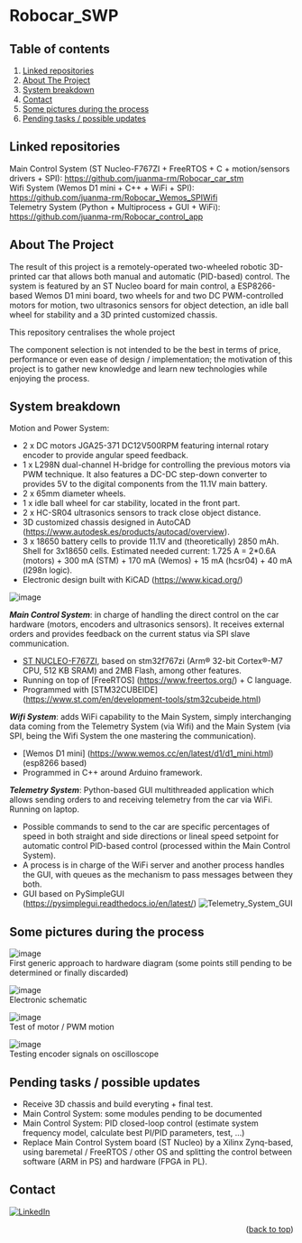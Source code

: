 <div id="top"></div>

# Robocar_SWP

## Table of contents
<ol>
    <li><a href="#linked-repositories">Linked repositories</a></li>
    <li><a href="#About-The-Project">About The Project</a></li>
    <li><a href="#System-breakdown">System breakdown</a></li>
    <li><a href="#Contact">Contact</a></li>
    <li><a href="#pictures_process">Some pictures during the process</a></li>
    <li><a href="#pending_tasks">Pending tasks / possible updates</a></li>
</ol>

## Linked repositories <a name="linked-repositories"></a>

Main Control System (ST Nucleo-F767ZI + FreeRTOS + C + motion/sensors drivers + SPI): https://github.com/juanma-rm/Robocar_car_stm <br>
Wifi System (Wemos D1 mini + C++ + WiFi + SPI): https://github.com/juanma-rm/Robocar_Wemos_SPIWifi <br>
Telemetry System (Python + Multiprocess + GUI + WiFi): https://github.com/juanma-rm/Robocar_control_app <br>

## About The Project <a name="About-The-Project"></a>

The result of this project is a remotely-operated two-wheeled robotic 3D-printed car that allows both manual and automatic (PID-based) control. The system is featured by an ST Nucleo board for main control, a ESP8266-based Wemos D1 mini board, two wheels for and two DC PWM-controlled motors for motion, two ultrasonics sensors for object detection, an idle ball wheel for stability and a 3D printed customized chassis.

This repository centralises the whole project

The component selection is not intended to be the best in terms of price, performance or even ease of design / implementation; the motivation of this project is to gather new knowledge and learn new technologies while enjoying the process.

## System breakdown <a name="System-breakdown"></a>

Motion and Power System:
* 2 x DC motors JGA25-371 DC12V500RPM featuring internal rotary encoder to provide angular speed feedback.
* 1 x L298N dual-channel H-bridge for controlling the previous motors via PWM technique. It also features a DC-DC step-down converter to provides 5V to the digital components from the 11.1V main battery.
* 2 x 65mm diameter wheels.
* 1 x idle ball wheel for car stability, located in the front part.
* 2 x HC-SR04 ultrasonics sensors to track close object distance.
* 3D customized chassis designed in AutoCAD (https://www.autodesk.es/products/autocad/overview). 
* 3 x 18650 battery cells to provide 11.1V and (theoretically) 2850 mAh. Shell for 3x18650 cells. Estimated needed current: 1.725 A = 2*0.6A (motors) + 300 mA (STM) + 170 mA (Wemos) + 15 mA (hcsr04) + 40 mA (l298n logic).
* Electronic design built with KiCAD (https://www.kicad.org/)

![image](https://user-images.githubusercontent.com/41286765/168441648-a5490601-740b-40cd-a0cd-d3f69b2856ff.png)

***Main Control System***: in charge of handling the direct control on the car hardware (motors, encoders and ultrasonics sensors). It receives external orders and provides feedback on the current status via SPI slave communication. 
* [ST NUCLEO-F767ZI](https://www.st.com/en/evaluation-tools/nucleo-f767zi.html), based on stm32f767zi (Arm® 32-bit Cortex®-M7 CPU, 512 KB SRAM) and 2MB Flash, among other features.
* Running on top of [FreeRTOS] (https://www.freertos.org/) + C language.
* Programmed with [STM32CUBEIDE] (https://www.st.com/en/development-tools/stm32cubeide.html)

***Wifi System***: adds WiFi capability to the Main System, simply interchanging data coming from the Telemetry System (via Wifi) and the Main System (via SPI, being the Wifi System the one mastering the communication).
* [Wemos D1 mini] (https://www.wemos.cc/en/latest/d1/d1_mini.html) (esp8266 based)
* Programmed in C++ around Arduino framework.

***Telemetry System***: Python-based GUI multithreaded application which allows sending orders to and receiving telemetry from the car via WiFi. Running on laptop.
* Possible commands to send to the car are specific percentages of speed in both straight and side directions or lineal speed setpoint for automatic control PID-based control (processed within the Main Control System). 
* A process is in charge of the WiFi server and another process handles the GUI, with queues as the mechanism to pass messages between they both.
* GUI based on PySimpleGUI (https://pysimplegui.readthedocs.io/en/latest/)
![Telemetry_System_GUI](https://user-images.githubusercontent.com/41286765/168441949-a883e276-1fc4-42ed-9194-7f1c5f434684.png)


## Some pictures during the process <a name="pictures_process"></a>

![image](https://user-images.githubusercontent.com/41286765/168442473-c7a252ac-f445-4122-b708-f35df00d4278.png)
<br>First generic approach to hardware diagram (some points still pending to be determined or finally discarded)

![image](https://user-images.githubusercontent.com/41286765/168442579-94f6c3af-3dee-4aa4-ae64-7d5dffdec458.png)
<br>Electronic schematic

![image](https://user-images.githubusercontent.com/41286765/168441883-f6aa4b75-e672-4a5d-beaa-f12ec8a540cb.png)
<br>Test of motor / PWM motion 

![image](https://user-images.githubusercontent.com/41286765/168442017-0e8bbd79-a174-4c71-896f-b4214bb3d8a8.png)
<br>Testing encoder signals on oscilloscope

## Pending tasks / possible updates <a name="pending_tasks"></a>

* Receive 3D chassis and build everyting + final test.
* Main Control System: some modules pending to be documented
* Main Control System: PID closed-loop control (estimate system frequency model, calculate best PI/PID parameters, test, ...)
* Replace Main Control System board (ST Nucleo) by a Xilinx Zynq-based, using baremetal / FreeRTOS / other OS and splitting the control between software (ARM in PS) and hardware (FPGA in PL).

## Contact <a name="Contact"></a>

[![LinkedIn][linkedin-shield]][linkedin-url]


<p align="right">(<a href="#top">back to top</a>)</p>

<!-- README built based on this nice template: https://github.com/othneildrew/Best-README-Template -->

<!-- MARKDOWN LINKS & IMAGES -->

[linkedin-shield]: https://img.shields.io/badge/LinkedIn-0077B5?style=for-the-badge&logo=linkedin&logoColor=white
[linkedin-url]: https://www.linkedin.com/in/juan-manuel-reina-mu%C3%B1oz-56329b130/
